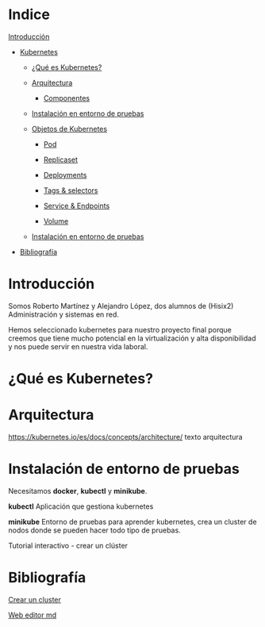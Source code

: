 # Indice 

 [Introducción](#Introducción)

- [Kubernetes](#kubernetes)
	
	- [ ¿Qué es Kubernetes?](#Que)


	- [Arquitectura](#Arquitectura)
		
		- [Componentes](#Componentes)

	- [Instalación en entorno de pruebas](#Instalación)

	- [Objetos de Kubernetes](#Objetos)

		- [Pod](#Pod)

		- [Replicaset](#replicaset)

		- [Deployments](#Deployments)

		- [Tags & selectors](#Tags)

		- [Service & Endpoints](#Service)

		- [Volume](#Volume)
 

	- [Instalación en entorno de pruebas](#Instalación)

- [Bibliografía](#Bibliográfia) 


# Introducción<a name="Introducción"></a>

Somos Roberto Martínez y Alejandro López, dos alumnos de (Hisix2) Administración y sistemas en red.

Hemos seleccionado kubernetes para nuestro proyecto final porque creemos que tiene mucho potencial en la virtualización y alta disponibilidad y nos puede servir en nuestra vida laboral.


# ¿Qué es Kubernetes?<a name="Que"></a>


# Arquitectura<a name="Arquitectura"></a>

https://kubernetes.io/es/docs/concepts/architecture/
texto arquitectura 


# Instalación de entorno de pruebas<a name="Instalación"></a>
Necesitamos **docker**, **kubectl** y **minikube**.

**kubectl** Aplicación que gestiona kubernetes

**minikube** Entorno de pruebas para aprender kubernetes, crea un cluster de nodos donde se pueden hacer todo tipo de pruebas.


Tutorial interactivo - crear un clúster



# Bibliografía<a name="Bibliografía"></a>

[Crear un cluster](https://kubernetes.io/es/docs/tutorials/kubernetes-basics/create-cluster/)

[Web editor md](https://stackedit.io/app#)


